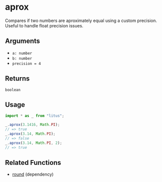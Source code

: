 # aprox

Compares if two numbers are aproximately equal using a custom precision.
Useful to handle float precision issues.

## Arguments

- `a: number`
- `b: number`
- `precision = 4`

## Returns

`boolean`

## Usage

```ts
import * as _ from "litus";

_.aprox(3.1416, Math.PI);
// => true
_.aprox(3.14, Math.PI);
// => false
_.aprox(3.14, Math.PI, 2);
// => true
```

## Related Functions

- [round](round.md) (dependency)
